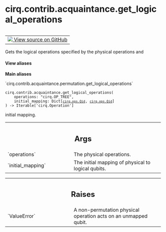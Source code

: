 <div itemscope itemtype="http://developers.google.com/ReferenceObject">
<meta itemprop="name" content="cirq.contrib.acquaintance.get_logical_operations" />
<meta itemprop="path" content="Stable" />
</div>

# cirq.contrib.acquaintance.get_logical_operations

<!-- Insert buttons and diff -->

<table class="tfo-notebook-buttons tfo-api" align="left">

<td>
  <a target="_blank" href="https://github.com/quantumlib/cirq/tree/master/cirq/contrib/acquaintance/permutation.py">
    <img src="https://www.tensorflow.org/images/GitHub-Mark-32px.png" />
    View source on GitHub
  </a>
</td>
</table>



Gets the logical operations specified by the physical operations and

<section class="expandable">
  <h4 class="showalways">View aliases</h4>
  <p>
<b>Main aliases</b>
<p>`cirq.contrib.acquaintance.permutation.get_logical_operations`</p>
</p>
</section>

<pre class="devsite-click-to-copy prettyprint lang-py tfo-signature-link">
<code>cirq.contrib.acquaintance.get_logical_operations(
    operations: "cirq.OP_TREE",
    initial_mapping: Dict[<a href="../../../cirq/ops/Qid.md"><code>cirq.ops.Qid</code></a>, <a href="../../../cirq/ops/Qid.md"><code>cirq.ops.Qid</code></a>]
) -> Iterable['cirq.Operation']
</code></pre>



<!-- Placeholder for "Used in" -->
initial mapping.

<!-- Tabular view -->
 <table class="responsive fixed orange">
<colgroup><col width="214px"><col></colgroup>
<tr><th colspan="2"><h2 class="add-link">Args</h2></th></tr>

<tr>
<td>
`operations`
</td>
<td>
The physical operations.
</td>
</tr><tr>
<td>
`initial_mapping`
</td>
<td>
The initial mapping of physical to logical qubits.
</td>
</tr>
</table>



<!-- Tabular view -->
 <table class="responsive fixed orange">
<colgroup><col width="214px"><col></colgroup>
<tr><th colspan="2"><h2 class="add-link">Raises</h2></th></tr>

<tr>
<td>
`ValueError`
</td>
<td>
A non-permutation physical operation acts on an unmapped
qubit.
</td>
</tr>
</table>

